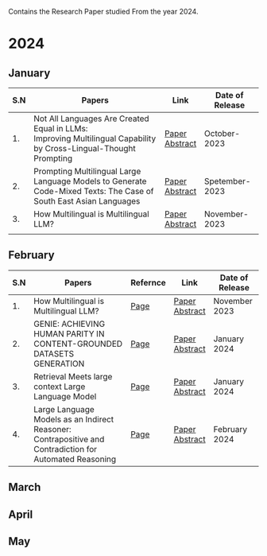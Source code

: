 
Contains the Research Paper studied From the year 2024.

# 2024
## January
| S.N | Papers | Link | Date of Release |
| ---- | ---- | ---- | ---- |
| 1. | Not All Languages Are Created Equal in LLMs: <br>Improving Multilingual Capability by Cross-Lingual-Thought Prompting | [Paper](https://arxiv.org/pdf/2305.07004.pdf)<br>[Abstract](https://arxiv.org/abs/2305.07004) | October-2023 |
| 2. | Prompting Multilingual Large Language Models to Generate Code-Mixed Texts: The Case of South East Asian Languages | [Paper](https://arxiv.org/pdf/2303.13592.pdf)<br>[Abstract](https://arxiv.org/abs/2303.13592) | Spetember-2023 |
| 3. | How Multilingual is Multilingual LLM? | [Paper](https://arxiv.org/pdf/2311.09071.pdf)<br>[Abstract](https://arxiv.org/abs/2311.09071) | November-2023 |
|  |  |  |  |
## February

| S.N | Papers | Refernce | Link | Date of Release |
| ---- | ---- | ---- | ---- | ---- |
| 1. | How Multilingual is Multilingual LLM? | [Page](How_Multilingual_is_Multilingual_LLM.md) | [Paper](https://arxiv.org/pdf/2311.09071.pdf)<br>[Abstract](https://arxiv.org/abs/2311.09071) | November 2023 |
| 2. | GENIE: ACHIEVING HUMAN PARITY IN CONTENT-GROUNDED DATASETS GENERATION | [Page](GENIE.md) | [Paper](https://arxiv.org/pdf/2401.14367.pdf)<br>[Abstract](https://arxiv.org/abs/2401.14367) | January 2024 |
| 3. | Retrieval Meets large context Large Language Model | [Page](Retrieval_meets_large_context_LLMs.md) | [Paper](https://arxiv.org/pdf/2310.03025.pdf)<br>[Abstract](https://arxiv.org/abs/2310.03025) | January 2024 |
| 4.  | Large Language Models as an Indirect Reasoner: Contrapositive and Contradiction for Automated Reasoning | [Page](Large-Language-Models-as-an-Indirect-Reasoner-Contrapositive-and-Contradiction-for-AutomatedReasoning.md) | [Paper](https://arxiv.org/pdf/2402.03667.pdf)<br>[Abstract](https://arxiv.org/abs/2402.03667) | February 2024 |

## March


## April


## May
